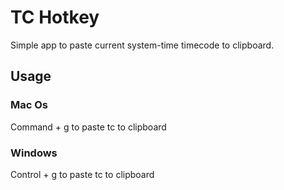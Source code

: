 # TC Hotkey

Simple app to paste current system-time timecode to clipboard.

## Usage

### Mac Os

Command + g to paste tc to clipboard

### Windows

Control + g to paste tc to clipboard
